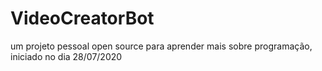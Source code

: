 # VideoCreatorBot
um projeto pessoal open source para aprender mais sobre programação, iniciado no dia 28/07/2020

